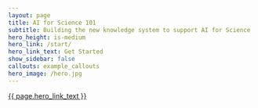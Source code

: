 ```yaml
---
layout: page
title: AI for Science 101
subtitle: Building the new knowledge system to support AI for Science
hero_height: is-medium
hero_link: /start/
hero_link_text: Get Started
show_sidebar: false
callouts: example_callouts
hero_image: /hero.jpg
---
```



<div class="container">
    <div class="columns is-vcentered">
        <div class="column is-12 is-size-2 has-text-centered">
        </div>
    </div>
</div>

<div class="container">
    <div class="columns is-vcentered">
        <div class="column is-12 is-size-2 has-text-centered">
        </div>
    </div>
</div>

<div class="container">
        <div class="columns is-vcentered">
            <div class="column is-10 is-offset-1 has-text-centered">
                <a href="{{ page.hero_link | prepend: site.baseurl  }}" class="button is-rounded is-large is-info is-focused">{{ page.hero_link_text }}</a>
            </div>
        </div>
</div>